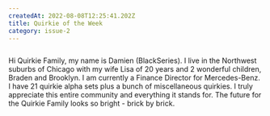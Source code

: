 ```yaml
---
createdAt: 2022-08-08T12:25:41.202Z
title: Quirkie of the Week
category: issue-2
---
```

<img src="/img/img_0671.jpeg" alt="" title="The Black Series Family" class=""/>

Hi Quirkie Family, my name is Damien (BlackSeries). I live in the Northwest suburbs of Chicago with my wife Lisa of 20 years and 2 wonderful children, Braden and Brooklyn. I am currently a Finance Director for Mercedes-Benz. I have 21 quirkie alpha sets plus a bunch of miscellaneous quirkies. I truly appreciate this entire community and everything it stands for. The future for the Quirkie Family looks so bright - brick by brick.
